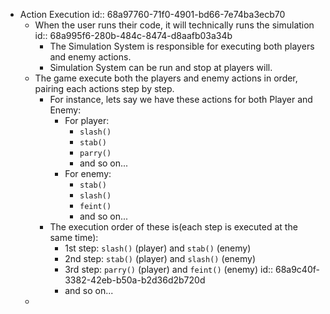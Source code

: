 - Action Execution
  id:: 68a97760-71f0-4901-bd66-7e74ba3ecb70
	- When the user runs their code, it will technically runs the simulation
	  id:: 68a995f6-280b-484c-8474-d8aafb03a34b
		- The Simulation System is responsible for executing both players and enemy actions.
		- Simulation System can be run and stop at players will.
	- The game execute both the players and enemy actions in order, pairing each actions step by step.
		- For instance, lets say we have these actions for both Player and Enemy:
			- For player:
				- `slash()`
				- `stab()`
				- `parry()`
				- and so on...
			- For enemy:
				- `stab()`
				- `slash()`
				- `feint()`
				- and so on...
		- The execution order of these is(each step is executed at the same time):
			- 1st step: `slash()` (player) and `stab()` (enemy)
			- 2nd step: `stab()` (player) and `slash()` (enemy)
			- 3rd step: `parry()` (player) and `feint()` (enemy)
id:: 68a9c40f-3382-42eb-b50a-b2d36d2b720d
			- and so on...
	-